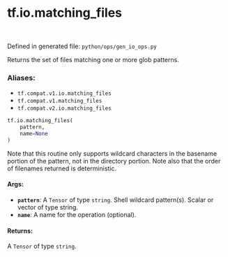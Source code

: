 <div itemscope itemtype="http://developers.google.com/ReferenceObject">
<meta itemprop="name" content="tf.io.matching_files" />
<meta itemprop="path" content="Stable" />
</div>

# tf.io.matching_files

<!-- Insert buttons -->

<table class="tfo-notebook-buttons tfo-api" align="left">
</table>

Defined in generated file: `python/ops/gen_io_ops.py`



<!-- Start diff -->
Returns the set of files matching one or more glob patterns.

### Aliases:

* `tf.compat.v1.io.matching_files`
* `tf.compat.v1.matching_files`
* `tf.compat.v2.io.matching_files`


``` python
tf.io.matching_files(
    pattern,
    name=None
)
```



<!-- Placeholder for "Used in" -->

Note that this routine only supports wildcard characters in the
basename portion of the pattern, not in the directory portion.
Note also that the order of filenames returned is deterministic.

#### Args:


* <b>`pattern`</b>: A `Tensor` of type `string`.
  Shell wildcard pattern(s). Scalar or vector of type string.
* <b>`name`</b>: A name for the operation (optional).


#### Returns:

A `Tensor` of type `string`.
